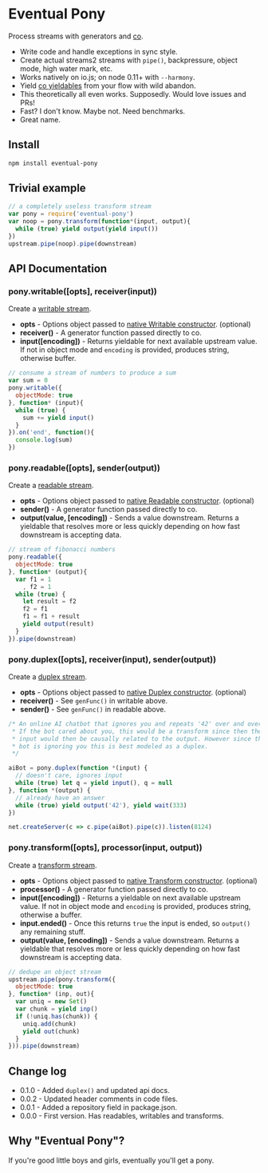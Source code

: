 # Eventual Pony

Process streams with generators and [co](https://www.npmjs.com/package/co).

 * Write code and handle exceptions in sync style.
 * Create actual streams2 streams with `pipe()`, backpressure, object mode, high water mark, etc.
 * Works natively on io.js; on node 0.11+ with `--harmony`.
 * Yield [co yieldables](https://www.npmjs.com/package/co#yieldables) from your flow with wild abandon.
 * This theoretically all even works. Supposedly. Would love issues and PRs!
 * Fast? I don't know. Maybe not. Need benchmarks.
 * Great name.

## Install

```bash
npm install eventual-pony
```

## Trivial example

```js
// a completely useless transform stream
var pony = require('eventual-pony')
var noop = pony.transform(function*(input, output){
  while (true) yield output(yield input())
})
upstream.pipe(noop).pipe(downstream)
```

## API Documentation

### pony.writable([opts], receiver(input))

Create a [writable stream](https://iojs.org/api/stream.html#stream_class_stream_writable).

 * **opts** - Options object passed to [native Writable constructor](https://iojs.org/api/stream.html#stream_new_stream_writable_options). (optional)
 * **receiver()** - A generator function passed directly to co.
 * **input([encoding])** - Returns yieldable for next available upstream value.  If not in object mode and `encoding` is provided, produces string, otherwise buffer.

```js
// consume a stream of numbers to produce a sum
var sum = 0
pony.writable({
  objectMode: true
}, function* (input){
  while (true) {
    sum += yield input()
  }
}).on('end', function(){
  console.log(sum)
})
```

### pony.readable([opts], sender(output))

Create a [readable stream](https://iojs.org/api/stream.html#stream_class_stream_readable).

 * **opts** - Options object passed to [native Readable constructor](https://iojs.org/api/stream.html#stream_new_stream_readable_options). (optional)
 * **sender()** - A generator function passed directly to co.
 * **output(value, [encoding])** - Sends a value downstream. Returns a yieldable that resolves more or less quickly depending on how fast downstream is accepting data.

```js
// stream of fibonacci numbers
pony.readable({
  objectMode: true
}, function* (output){
  var f1 = 1
    , f2 = 1
  while (true) {
    let result = f2
    f2 = f1
    f1 = f1 + result
    yield output(result)
  }
}).pipe(downstream)
```

### pony.duplex([opts], receiver(input), sender(output))

Create a [duplex stream](https://iojs.org/api/stream.html#stream_class_stream_duplex).

 * **opts** - Options object passed to [native Duplex constructor](https://iojs.org/api/stream.html#stream_new_stream_duplex_options). (optional)
 * **receiver()** - See `genFunc()` in writable above.
 * **sender()** - See `genFunc()` in readable above.

```js
/* An online AI chatbot that ignores you and repeats '42' over and over.
 * If the bot cared about you, this would be a transform since then the
 * input would then be causally related to the output. However since the
 * bot is ignoring you this is best modeled as a duplex.
 */

aiBot = pony.duplex(function *(input) {
  // doesn't care, ignores input
  while (true) let q = yield input(), q = null
}, function *(output) {
  // already have an answer
  while (true) yield output('42'), yield wait(333)
})

net.createServer(c => c.pipe(aiBot).pipe(c)).listen(8124)
```

### pony.transform([opts], processor(input, output))

Create a [transform stream](https://iojs.org/api/stream.html#stream_class_stream_transform).

 * **opts** - Options object passed to [native Transform constructor](https://iojs.org/api/stream.html#stream_new_stream_transform_options). (optional)
 * **processor()** - A generator function passed directly to co.
 * **input([encoding])** - Returns a yieldable on next available upstream value. If not in object mode and `encoding` is provided, produces string, otherwise a buffer.
 * **input.ended()** - Once this returns `true` the input is ended, so `output()` any remaining stuff.
 * **output(value, [encoding])** - Sends a value downstream. Returns a yieldable that resolves more or less quickly depending on how fast downstream is accepting data.

```js
// dedupe an object stream
upstream.pipe(pony.transform({
  objectMode: true
}, function* (inp, out){
  var uniq = new Set()
  var chunk = yield inp()
  if (!uniq.has(chunk)) {
    uniq.add(chunk)
    yield out(chunk)
  }
})).pipe(downstream)
```

## Change log

 * 0.1.0 - Added `duplex()` and updated api docs.
 * 0.0.2 - Updated header comments in code files.
 * 0.0.1 - Added a repository field in package.json.
 * 0.0.0 - First version. Has readables, writables and transforms.

## Why "Eventual Pony"?

If you're good little boys and girls, eventually you'll get a pony.


